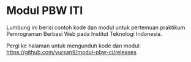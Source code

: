 # Modul PBW ITI

Lumbung ini berisi contoh kode dan modul untuk pertemuan praktikum
Pemrograman Berbasi Web pada Institut Teknologi Indonesia.

Pergi ke halaman untuk mengunduh kode dan modul:
https://github.com/yursan9/modul-pbw-ci/releases
